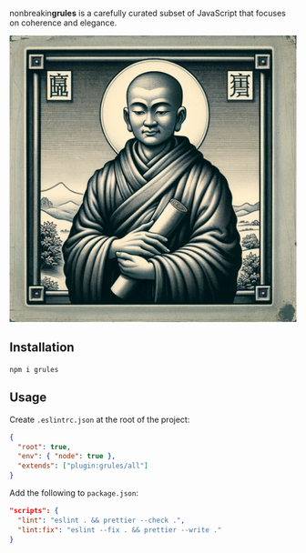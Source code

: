 nonbreakin**grules** is a carefully curated subset of JavaScript that focuses on coherence and elegance.

![grules.png](./grules.png)

## Installation

```shell
npm i grules
```

## Usage

Create `.eslintrc.json` at the root of the project:

```json
{
  "root": true,
  "env": { "node": true },
  "extends": ["plugin:grules/all"]
}
```

Add the following to `package.json`:

```json
"scripts": {
  "lint": "eslint . && prettier --check .",
  "lint:fix": "eslint --fix . && prettier --write ."
}
```
